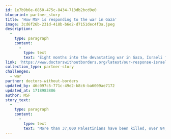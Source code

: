 ```yaml
---
id: 1e7b9b6e-6850-475c-8434-713db2bcd9e0
blueprint: partner_story
title: 'How MSF is responding to the war in Gaza'
image: 3cd6f26b-231d-418b-b6e2-d7151dec4f3a.jpeg
description:
  -
    type: paragraph
    content:
      -
        type: text
        text: 'Eight months into the devastating war in Gaza, Israeli forces’ unrelenting, indiscriminate strikes have reduced much of the Strip to rubble and upended the lives of millions of Palestinians.'
link: 'https://www.doctorswithoutborders.org/latest/our-response-israel-gaza-war'
collection_type: partner-story
challenges:
  - war
partner: doctors-without-borders
updated_by: 46c097c5-771c-49e2-b8c6-ba6009ae7172
updated_at: 1718983886
author: MSF
story_text:
  -
    type: paragraph
    content:
      -
        type: text
        text: "More than 37,000 Palestinians have been killed, over 84,000 wounded, and thousands are estimated to be buried under the wreckage.\_Over 1.9 million people—85 percent of the entire population—have been forcibly displaced. Water and food are scarce, essential supplies like fuel and electricity are scant, and while the threat of disease and starvation grows and the bombardment continues, lifesaving health care "
---
```

